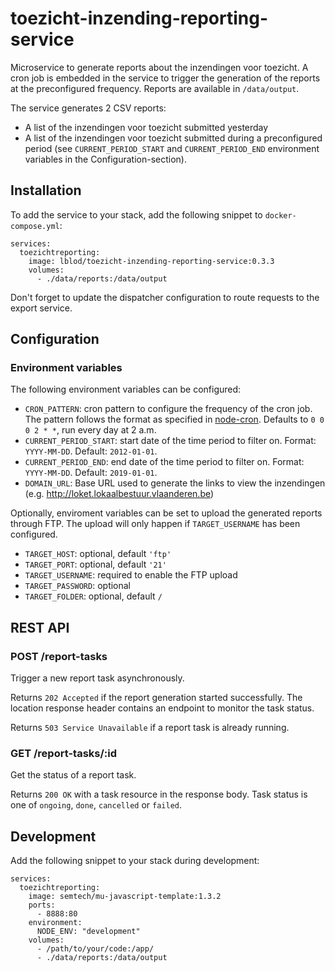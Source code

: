 # toezicht-inzending-reporting-service

Microservice to generate reports about the inzendingen voor toezicht. A cron job is embedded in the service to trigger the generation of the reports at the preconfigured frequency. Reports are available in `/data/output`.

The service generates 2 CSV reports:
* A list of the inzendingen voor toezicht submitted yesterday
* A list of the inzendingen voor toezicht submitted during a preconfigured period (see `CURRENT_PERIOD_START` and `CURRENT_PERIOD_END` environment variables in the Configuration-section).

## Installation
To add the service to your stack, add the following snippet to `docker-compose.yml`:
```
services:
  toezichtreporting:
    image: lblod/toezicht-inzending-reporting-service:0.3.3
    volumes:
      - ./data/reports:/data/output
```

Don't forget to update the dispatcher configuration to route requests to the export service.

## Configuration
### Environment variables
The following environment variables can be configured:
* `CRON_PATTERN`: cron pattern to configure the frequency of the cron job. The pattern follows the format as specified in [node-cron](https://www.npmjs.com/package/cron#available-cron-patterns). Defaults to `0 0 0 2 * *`, run every day at 2 a.m.
* `CURRENT_PERIOD_START`: start date of the time period to filter on. Format: `YYYY-MM-DD`. Default: `2012-01-01`.
* `CURRENT_PERIOD_END`: end date of the time period to filter on. Format: `YYYY-MM-DD`. Default: `2019-01-01`.
* `DOMAIN_URL`: Base URL used to generate the links to view the inzendingen (e.g. http://loket.lokaalbestuur.vlaanderen.be)

Optionally, enviroment variables can be set to upload the generated reports through FTP. The upload will only happen if `TARGET_USERNAME` has been configured.

* `TARGET_HOST`: optional, default `'ftp'`
* `TARGET_PORT`: optional, default `'21'`
* `TARGET_USERNAME`: required to enable the FTP upload
* `TARGET_PASSWORD`: optional
* `TARGET_FOLDER`: optional, default `/`

## REST API
### POST /report-tasks
Trigger a new report task asynchronously.

Returns `202 Accepted` if the report generation started successfully. The location response header contains an endpoint to monitor the task status.

Returns `503 Service Unavailable` if a report task is already running.

### GET /report-tasks/:id
Get the status of a report task.

Returns `200 OK` with a task resource in the response body. Task status is one of `ongoing`, `done`, `cancelled` or `failed`.

## Development
Add the following snippet to your stack during development:
```
services:
  toezichtreporting:
    image: semtech/mu-javascript-template:1.3.2
    ports:
      - 8888:80
    environment:
      NODE_ENV: "development"
    volumes:
      - /path/to/your/code:/app/
      - ./data/reports:/data/output
```
